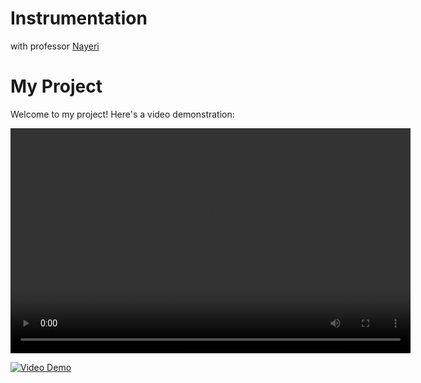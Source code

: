 # Instrumentation
with professor <a href="https://ece.ut.ac.ir/~students/m.nayeri">
    Nayeri
</a>

# My Project

Welcome to my project! Here's a video demonstration:

<video width="640" height="360" controls>
  <source src="https://www.youtube.com/embed/SOZ2zJIGlII?si=z7Umq86y3JDduheZ" type="video/mp4">
  Your browser does not support the video tag.
</video>

[![Video Demo](https://img.youtube.com/vi/SOZ2zJIGlII/0.jpg)](https://www.youtube.com/watch?v=SOZ2zJIGlII)




































